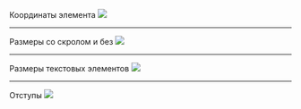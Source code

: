 Координаты элемента
![](coords.png)

---

Размеры со скролом и без
![](metric-all.png)

---

Размеры текстовых элементов
![](metric-css.png)

---

Отступы
![](metric-offset-width-height.png)